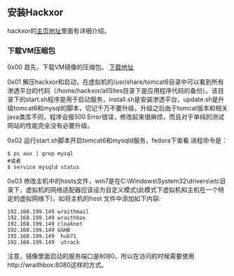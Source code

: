 ## 安装Hackxor
hackxor的[主页地址](http://hackxor.sourceforge.net/cgi-bin/index.pl)里面有详细介绍。

### 下载VM压缩包
0x00 首先，下载VM镜像的压缩包。
[下载地址](http://sourceforge.net/projects/hackxor/files/hackxor11.7z/download)

0x01 解压hackxor和启动，在虚拟机的/usr/share/tomcat6目录中可以看到所有渗透平台的代码（/home/hackxor/allSites目录下是应用程序代码的备份）。该目录下的start.sh程序是用于启动服务，install.sh是安装渗透平台，update.sh是升级tomcat6和mysql的脚本，切记千万不要升级，升级之后由于tomcat版本和相关java类库不同，程序会报500 Error错误，修改起来很麻烦，而且对于单纯的测试网站的性能完全没有必要升级。

0x02 运行start.sh脚本开启tomcat6和mysqld服务，fedora下查看 进程命令是：
```shell
$ ps aux | grep mysql  
#或者
$ service mysqld status
```

0x03 修改主机中的hosts文件，win7是在C:\Windows\System32\drivers\etc目录下，虚拟机的网络适配器应该设为自定义模式(此模式下虚拟机和主机在一个特定的虚拟网络下)，如将主机的host 文件中添加如下内容:
```text
192.168.199.149 wraithmail   
192.168.199.149 wraithbox  
192.168.199.149 cloaknet  
192.168.199.149 GGHB  
192.168.199.149  hub71  
192.168.199.149  utrack   
```

注意，镜像里面启动的服务端口是8080，所以在访问的时候需要使用http://wraithbox:8080这样的方式。